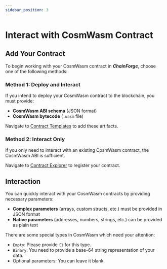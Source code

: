 ```yaml
---
sidebar_position: 3
---
```


# Interact with CosmWasm Contract

## Add Your Contract

To begin working with your CosmWasm contract in **_ChainForge_**, choose one of the following methods:

### Method 1: Deploy and Interact

If you intend to deploy your CosmWasm contract to the blockchain, you must provide:

- **CosmWasm ABI schema** (JSON format)
- **CosmWasm bytecode** (`.wasm` file)

Navigate to [Contract Templates](https://tranquanghuy7198.github.io/chainforge/#/contract-templates) to add these artifacts.

### Method 2: Interact Only

If you only need to interact with an existing CosmWasm contract, the CosmWasm ABI is sufficient.

Navigate to [Contract Explorer](https://tranquanghuy7198.github.io/chainforge/#/contracts) to register your contract.

## Interaction

You can quickly interact with your CosmWasm contracts by providing necessary parameters:

- **Complex parameters** (arrays, custom structs, etc.) must be provided in JSON format
- **Native parameters** (addresses, numbers, strings, etc.) can be provided as plain text

There are some special types in CosmWasm which need your attention:

- `Empty`: Please provide `{}` for this type.
- `Binary`: You need to provide a base-64 string representation of your data.
- Optional parameters: You can leave it blank.
